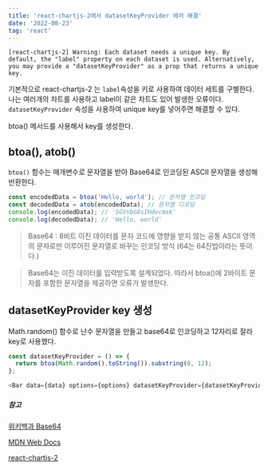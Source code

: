 ```yaml
---
title: 'react-chartjs-2에서 datasetKeyProvider 에러 해결'
date: '2022-08-23'
tag: 'react'
---
```


```
[react-chartjs-2] Warning: Each dataset needs a unique key. By default, the "label" property on each dataset is used. Alternatively, you may provide a "datasetKeyProvider" as a prop that returns a unique key.
```

기본적으로 react-chartjs-2 는 `label`속성을 키로 사용하여 데이터 세트를 구별한다.
나는 여러개의 차트를 사용하고 label이 같은 차트도 있어 발생한 오류이다.
`datasetKeyProvider` 속성을 사용하여 unique key를 넣어주면 해결할 수 있다.

btoa() 메서드를 사용해서 key를 생성한다.

## btoa(), atob()

`btoa()` 함수는 매개변수로 문자열을 받아 Base64로 인코딩된 ASCII 문자열을 생성해 반환한다.

```js
const encodedData = btoa('Hello, world'); // 문자열 인코딩
const decodedData = atob(encodedData); // 문자열 디코딩
console.log(encodedData); // 'SGVsbG8sIHdvcmxk'
console.log(decodedData); // 'Hello, world'
```

> Base64 : 8비트 이진 데이터를 문자 코드에 영향을 받지 않는 공통 ASCII 영역의 문자로만 이루어진 문자열로 바꾸는 인코딩 방식 (64는 64진법이라는 뜻이다.)

> Base64는 이진 데이터를 입력받도록 설계되었다. 따라서 btoa()에 2바이트 문자를 포함한 문자열을 제공하면 오류가 발생한다.

## datasetKeyProvider key 생성

Math.random() 함수로 난수 문자열을 만들고 base64로 인코딩하고 12자리로 잘라 key로 사용했다.

```js
const datasetKeyProvider = () => {
  return btoa(Math.random().toString()).substring(0, 12);
};

<Bar data={data} options={options} datasetKeyProvider={datasetKeyProvider} />;
```

##### 참고

[위키백과 Base64](https://ko.wikipedia.org/wiki/%EB%B2%A0%EC%9D%B4%EC%8A%A464)

[MDN Web Docs](https://developer.mozilla.org/ko/docs/Web/API/btoa)

[react-chartjs-2](https://react-chartjs-2.js.org/docs/working-with-datasets/)
